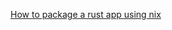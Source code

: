 

[How to package a rust app using nix](https://dev.to/misterio/how-to-package-a-rust-app-using-nix-3lh3)

